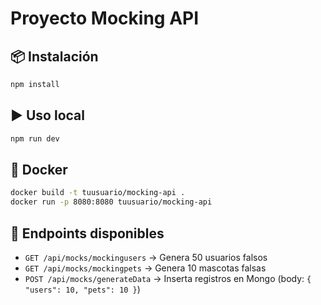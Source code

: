 # Proyecto Mocking API

## 📦 Instalación

```bash
npm install
```

## ▶️ Uso local

```bash
npm run dev
```

## 🐳 Docker

```bash
docker build -t tuusuario/mocking-api .
docker run -p 8080:8080 tuusuario/mocking-api
```

## 🔗 Endpoints disponibles

- `GET /api/mocks/mockingusers` → Genera 50 usuarios falsos
- `GET /api/mocks/mockingpets` → Genera 10 mascotas falsas
- `POST /api/mocks/generateData` → Inserta registros en Mongo (body: `{ "users": 10, "pets": 10 }`)
